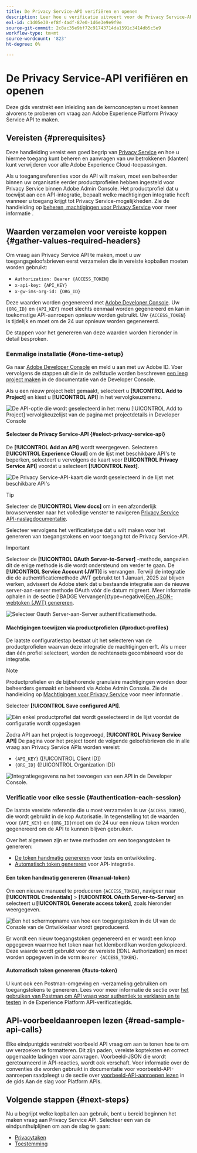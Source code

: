 ```yaml
---
title: De Privacy Service-API verifiëren en openen
description: Leer hoe u verificatie uitvoert voor de Privacy Service-API en hoe u voorbeeld-API-aanroepen interpreteert in de documentatie.
exl-id: c1d05e30-ef8f-4adf-87e0-1d6e3e9e9f9e
source-git-commit: 2c8ac35e9bf72c91743714da1591c3414db5c5e9
workflow-type: tm+mt
source-wordcount: '823'
ht-degree: 0%

---
```


# De Privacy Service-API verifiëren en openen

Deze gids verstrekt een inleiding aan de kernconcepten u moet kennen alvorens te proberen om vraag aan Adobe Experience Platform Privacy Service API te maken.

## Vereisten {#prerequisites}

Deze handleiding vereist een goed begrip van [Privacy Service](../home.md) en hoe u hiermee toegang kunt beheren en aanvragen van uw betrokkenen (klanten) kunt verwijderen voor alle Adobe Experience Cloud-toepassingen.

Als u toegangsreferenties voor de API wilt maken, moet een beheerder binnen uw organisatie eerder productprofielen hebben ingesteld voor Privacy Service binnen Adobe Admin Console. Het productprofiel dat u toewijst aan een API-integratie, bepaalt welke machtigingen integratie heeft wanneer u toegang krijgt tot Privacy Service-mogelijkheden. Zie de handleiding op [beheren, machtigingen voor Privacy Service](../permissions.md) voor meer informatie .

## Waarden verzamelen voor vereiste koppen {#gather-values-required-headers}

Om vraag aan Privacy Service API te maken, moet u uw toegangsgeloofsbrieven eerst verzamelen die in vereiste kopballen moeten worden gebruikt:

* `Authorization: Bearer {ACCESS_TOKEN}`
* `x-api-key: {API_KEY}`
* `x-gw-ims-org-id: {ORG_ID}`

Deze waarden worden gegenereerd met [Adobe Developer Console](https://developer.adobe.com/console). Uw `{ORG_ID}` en `{API_KEY}` moet slechts eenmaal worden gegenereerd en kan in toekomstige API-aanroepen opnieuw worden gebruikt. Uw `{ACCESS_TOKEN}` is tijdelijk en moet om de 24 uur opnieuw worden gegenereerd.

De stappen voor het genereren van deze waarden worden hieronder in detail besproken.

### Eenmalige installatie {#one-time-setup}

Ga naar [Adobe Developer Console](https://developer.adobe.com/console) en meld u aan met uw Adobe ID. Voer vervolgens de stappen uit die in de zelfstudie worden beschreven [een leeg project maken](https://developer.adobe.com/developer-console/docs/guides/projects/projects-empty/) in de documentatie van de Developer Console.

Als u een nieuw project hebt gemaakt, selecteert u **[!UICONTROL Add to Project]** en kiest u **[!UICONTROL API]** in het vervolgkeuzemenu.

![De API-optie die wordt geselecteerd in het menu [!UICONTROL Add to Project] vervolgkeuzelijst van de pagina met projectdetails in Developer Console](../images/api/getting-started/add-api-button.png)

#### Selecteer de Privacy Service-API {#select-privacy-service-api}

De **[!UICONTROL Add an API]** wordt weergegeven. Selecteren **[!UICONTROL Experience Cloud]** om de lijst met beschikbare API&#39;s te beperken, selecteert u vervolgens de kaart voor **[!UICONTROL Privacy Service API]** voordat u selecteert **[!UICONTROL Next]**.

![De Privacy Service-API-kaart die wordt geselecteerd in de lijst met beschikbare API&#39;s](../images/api/getting-started/add-privacy-service-api.png)

>[!TIP]
>
>Selecteer de **[!UICONTROL View docs]** om in een afzonderlijk browservenster naar het volledige venster te navigeren [Privacy Service API-naslagdocumentatie](https://developer.adobe.com/experience-platform-apis/references/privacy-service/).

Selecteer vervolgens het verificatietype dat u wilt maken voor het genereren van toegangstokens en voor toegang tot de Privacy Service-API.

>[!IMPORTANT]
>
>Selecteer de **[!UICONTROL OAuth Server-to-Server]** -methode, aangezien dit de enige methode is die wordt ondersteund om verder te gaan. De **[!UICONTROL Service Account (JWT)]** is vervangen. Terwijl de integratie die de authentificatiemethode JWT gebruikt tot 1 Januari, 2025 zal blijven werken, adviseert de Adobe sterk dat u bestaande integratie aan de nieuwe server-aan-server methode OAuth vóór die datum migreert. Meer informatie ophalen in de sectie [!BADGE Vervangen]{type=negative}[Een JSON-webtoken (JWT) genereren](/help/landing/api-authentication.md#jwt).

![Selecteer Oauth Server-aan-Server authentificatiemethode.](/help/privacy-service/images/api/getting-started/select-oauth-authentication.png)

#### Machtigingen toewijzen via productprofielen {#product-profiles}

De laatste configuratiestap bestaat uit het selecteren van de productprofielen waarvan deze integratie de machtigingen erft. Als u meer dan één profiel selecteert, worden de rechtensets gecombineerd voor de integratie.

>[!NOTE]
>
Productprofielen en de bijbehorende granulaire machtigingen worden door beheerders gemaakt en beheerd via Adobe Admin Console. Zie de handleiding op [Machtigingen voor Privacy Service](../permissions.md) voor meer informatie .

Selecteer **[!UICONTROL Save configured API]**.

![Eén enkel productprofiel dat wordt geselecteerd in de lijst voordat de configuratie wordt opgeslagen](../images/api/getting-started/select-product-profiles.png)

Zodra API aan het project is toegevoegd, **[!UICONTROL Privacy Service API]** De pagina voor het project toont de volgende geloofsbrieven die in alle vraag aan Privacy Service APIs worden vereist:

* `{API_KEY}` ([!UICONTROL Client ID])
* `{ORG_ID}` ([!UICONTROL Organization ID])

![Integratiegegevens na het toevoegen van een API in de Developer Console.](/help/privacy-service/images/api/getting-started/api-integration-information.png)

### Verificatie voor elke sessie {#authentication-each-session}

De laatste vereiste referentie die u moet verzamelen is uw `{ACCESS_TOKEN}`, die wordt gebruikt in de kop Autorisatie. In tegenstelling tot de waarden voor `{API_KEY}` en `{ORG_ID}`moet om de 24 uur een nieuw token worden gegenereerd om de API te kunnen blijven gebruiken.

Over het algemeen zijn er twee methoden om een toegangstoken te genereren:

* [De token handmatig genereren](#manual-token) voor tests en ontwikkeling.
* [Automatisch token genereren](#auto-token) voor API-integratie.

#### Een token handmatig genereren {#manual-token}

Om een nieuwe manueel te produceren `{ACCESS_TOKEN}`, navigeer naar **[!UICONTROL Credentials]** > **[!UICONTROL OAuth Server-to-Server]** en selecteert u **[!UICONTROL Generate access token]**, zoals hieronder weergegeven.

![Een het schermopname van hoe een toegangstoken in de UI van de Console van de Ontwikkelaar wordt geproduceerd.](/help/privacy-service/images/api/getting-started/generate-access-token.gif)

Er wordt een nieuw toegangstoken gegenereerd en er wordt een knop opgegeven waarmee het token naar het klembord kan worden gekopieerd. Deze waarde wordt gebruikt voor de vereiste [!DNL Authorization] en moet worden opgegeven in de vorm `Bearer {ACCESS_TOKEN}`.

#### Automatisch token genereren {#auto-token}

U kunt ook een Postman-omgeving en -verzameling gebruiken om toegangstokens te genereren. Lees voor meer informatie de sectie over [het gebruiken van Postman om API vraag voor authentiek te verklaren en te testen](/help/landing/api-authentication.md#use-postman) in de Experience Platform API-verificatiegids.

## API-voorbeeldaanroepen lezen {#read-sample-api-calls}

Elke eindpuntgids verstrekt voorbeeld API vraag om aan te tonen hoe te om uw verzoeken te formatteren. Dit zijn paden, vereiste kopteksten en correct opgemaakte ladingen voor aanvragen. Voorbeeld-JSON die wordt geretourneerd in API-reacties, wordt ook verschaft. Voor informatie over de conventies die worden gebruikt in documentatie voor voorbeeld-API-aanroepen raadpleegt u de sectie over [voorbeeld-API-aanroepen lezen](../../landing/api-guide.md#sample-api) in de gids Aan de slag voor Platform APIs.

## Volgende stappen {#next-steps}

Nu u begrijpt welke kopballen aan gebruik, bent u bereid beginnen het maken vraag aan Privacy Service API. Selecteer een van de eindpunthulplijnen om aan de slag te gaan:

* [Privacytaken](./privacy-jobs.md)
* [Toestemming](./consent.md)
